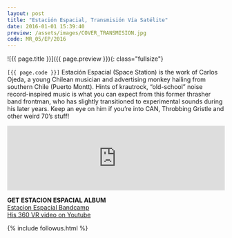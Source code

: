 ```yaml
---
layout: post
title: "Estación Espacial, Transmisión Vía Satélite"
date: 2016-01-01 15:39:40
preview: /assets/images/COVER_TRANSMISION.jpg
code: MR_05/EP/2016
---
```


![{{ page.title }}]({{ page.preview }}){: class="fullsize"}

`[{{ page.code }}]` Estación Espacial (Space Station) is the work of Carlos Ojeda, a young Chilean musician and advertising monkey hailing from southern Chile (Puerto Montt). Hints of krautrock, “old-school” noise record-inspired music is what you can expect from this former thrasher band frontman, who has slightly transitioned to experimental sounds during his later years. Keep an eye on him if you’re into CAN, Throbbing Gristle and other weird 70’s stuff!


<iframe width="100%" scrolling="no" frameborder="no" src="https://w.soundcloud.com/player/?url=https%3A//api.soundcloud.com/playlists/245542161&amp;auto_play=false&amp;hide_related=false&amp;show_comments=true&amp;show_user=true&amp;show_reposts=false&amp;visual=false"></iframe>


**GET ESTACION ESPACIAL ALBUM**<br>
[Estacion Espacial Bandcamp](https://estacionespacialtropicodecapricornio.bandcamp.com)<br>
[His 360 VR video on Youtube](https://www.youtube.com/embed/D3_rOKfQ3M4)

{% include followus.html %}

<!--
## Estación espacial 360 VR video: Carta de Ajustes


<iframe width="560" height="315" src="https://www.youtube.com/embed/D3_rOKfQ3M4?rel=0" frameborder="0" allowfullscreen></iframe>-->

